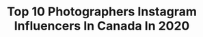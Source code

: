 ---
title: Top 10 Photographers Instagram Influencers In Canada In 2020
description: >-
  Find top photographers Instagram influencers in Canada in 2020. Most popular hashtags: #beauty #portrait #gladiator #inspirationalquotes.
platform: Instagram
profiles:
  - username: "andreanne_gauthier"
    fullname: >-
      Andréanne Gauthier
    location: "Canada"
    followers: 17069
    engagement: 299
    commentsToLikes: 0.016019
    id: ck135466qzm630i19b18nd0vt
    verified: false
    hashtags: "#studio, #colorlove, #underwearshoot, #candianphotographer"
  - username: "joshdeleff"
    fullname: >-
      Josh Deleff
    location: "Canada"
    followers: 12737
    engagement: 1291
    commentsToLikes: 0.048007
    id: ck0vw7w7jsi1i0i19budybww7
    verified: false
    hashtags: "#actionfigurephotography, #starwars, #starwarsbattlefront, #theclonewars"
  - username: "jackperkinsphotos"
    fullname: >-
      Jack Perkins
    location: "Canada"
    followers: 6831
    engagement: 1015
    commentsToLikes: 0.076777
    id: ck14iyie9hr6f0i19vmum121a
    verified: false
    hashtags: ""
  - username: "jonathanzoeteman"
    fullname: >-
      Jonathan Zoeteman
    location: "Canada"
    followers: 80839
    engagement: 398
    commentsToLikes: 0.047857
    id: ck0tvpjorcagk0i191k4vxlw7
    verified: false
    hashtags: "#shotoncanon, #socality, #makeportraits, #explorealberta"
  - username: "mazenz"
    fullname: >-
      Mazen Zeidan
    location: "Canada"
    followers: 16676
    engagement: 584
    commentsToLikes: 0.066753
    id: ck6tmlo2q82i50j710jssq8id
    verified: false
    hashtags: "#fashionnova, #vancouverphotographer, #sonyalpha, #fashionphotographer"
  - username: "karolinajez"
    fullname: >-
      KAROLINA™
    location: "Canada"
    followers: 55700
    engagement: 320
    commentsToLikes: 0.177202
    id: ck13asi6hryn20i195dkejjct
    verified: true
    hashtags: "#mtl, #eccoshoes, #vacuumbutmakeitfashion, #conceptstore"
  - username: "zeustate"
    fullname: >-
      ☆ ᴛᴀᴛᴜᴍ ᴍᴀᴄʟᴇᴀɴ ☆
    location: "Canada"
    followers: 1943
    engagement: 1604
    commentsToLikes: 0.114640
    id: ck8sxpxgti87b0j78l3oggf74
    verified: false
    hashtags: ""
  - username: "mighty.banana"
    fullname: >-
      Beàta Imre
    location: "Canada"
    followers: 9799
    engagement: 1811
    commentsToLikes: 0.021675
    id: ck0vz0xlr6qwi0i19gn0i4n4j
    verified: false
    hashtags: "#aestheticedit, #darkwarrior, #writingcommunity, #mentalhealthisimportant"
  - username: "erinleydon"
    fullname: >-
      erin leydon
    location: "Canada"
    followers: 13313
    engagement: 615
    commentsToLikes: 0.103884
    id: ck0vvb4tgocpm0i19jm68sfc3
    verified: false
    hashtags: "#queenofthenorth, #highlyreccomend, #discoverontario"
  - username: "justinwu"
    fullname: >-
      Justin Wu
    location: "Canada"
    followers: 53352
    engagement: 228
    commentsToLikes: 0.126057
    id: ck0tyfqcpmmhg0i198o9gaxiy
    verified: true
    hashtags: "#jwutravels, #valentines, #teamgalaxy, #ad"
---